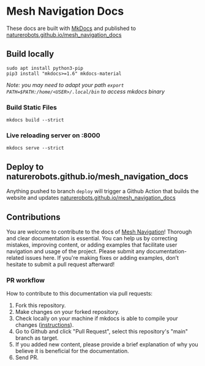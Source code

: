 # Mesh Navigation Docs

These docs are built with [MkDocs](https://mkdocs.org) and published to [naturerobots.github.io/mesh_navigation_docs](https://naturerobots.github.io/mesh_navigation_docs)

## Build locally

```
sudo apt install python3-pip
pip3 install "mkdocs>=1.6" mkdocs-material
```

*Note: you may need to adapt your path `export PATH=$PATH:/home/<USER>/.local/bin` to access mkdocs binary*

### Build Static Files

```
mkdocs build --strict
```

### Live reloading server on :8000

```
mkdocs serve --strict
```

## Deploy to naturerobots.github.io/mesh_navigation_docs

Anything pushed to branch `deploy` will trigger a Github Action that builds the website and updates [naturerobots.github.io/mesh_navigation_docs](https://naturerobots.github.io/mesh_navigation_docs)

## Contributions

You are welcome to contribute to the docs of [Mesh Navigation](https://github.com/naturerobots/mesh_navigation)! Thorough and clear documentation is essential. You can help us by correcting mistakes, improving content, or adding examples that facilitate user navigation and usage of the project. Please submit any documentation-related issues here. If you're making fixes or adding examples, don’t hesitate to submit a pull request afterward!

### PR workflow

How to contribute to this documentation via pull requests:

1. Fork this repository.
2. Make changes on your forked repository.
3. Check locally on your machine if mkdocs is able to compile your changes ([instructions](https://github.com/uos/mesh_navigation_docs)).
3. Go to Github and click "Pull Request", select this repository's "main" branch as target.
4. If you added new content, please provide a brief explanation of why you believe it is beneficial for the documentation.
5. Send PR.